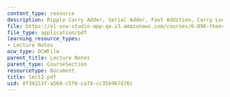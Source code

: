 ```yaml
---
content_type: resource
description: Ripple Carry Adder, Serial Adder, Fast Addition, Carry Look-Ahead Addition
file: https://ol-ocw-studio-app-qa.s3.amazonaws.com/courses/6-896-theory-of-parallel-hardware-sma-5511-spring-2004/8f34153fa569c5f6ca74cc35b967d76c_lect2.pdf
file_type: application/pdf
learning_resource_types:
- Lecture Notes
ocw_type: OCWFile
parent_title: Lecture Notes
parent_type: CourseSection
resourcetype: Document
title: lect2.pdf
uid: 8f34153f-a569-c5f6-ca74-cc35b967d76c
---
```

